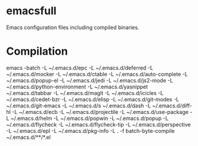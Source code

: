 emacsfull
=========

Emacs configuration files including compiled binaries.

Compilation
===========

emacs -batch -L ~/.emacs.d/epc -L ~/.emacs.d/deferred -L ~/.emacs.d/mocker -L ~/.emacs.d/ctable -L ~/.emacs.d/auto-complete -L ~/.emacs.d/popup-el -L ~/.emacs.d/jedi -L ~/.emacs.d/js2-mode -L ~/.emacs.d/python-environment -L ~/.emacs.d/yasnippet ~/.emacs.d/tabbar -L ~/.emacs.d/magit -L ~/.emacs.d/icicles -L ~/.emacs.d/cedet-bzr -L ~/.emacs.d/elisp -L ~/.emacs.d/git-modes -L ~/.emacs.d/git-emacs -L ~/.emacs.d/s ~/.emacs.d/dash -L ~/.emacs.d/diff-hl -L ~/.emacs.d/ecb -L ~/.emacs.d/projectile -L ~/.emacs.d/use-package -L ~/.emacs.d/helm -L ~/.emacs.d/popwin -L ~/.emacs.d/popup -L ~/.emacs.d/flycheck -L ~/.emacs.d/flycheck-tip -L ~/.emacs.d/perspective -L ~/.emacs.d/epl -L ~/.emacs.d/pkg-info -L . -f batch-byte-compile ~/.emacs.d/**/*.el

